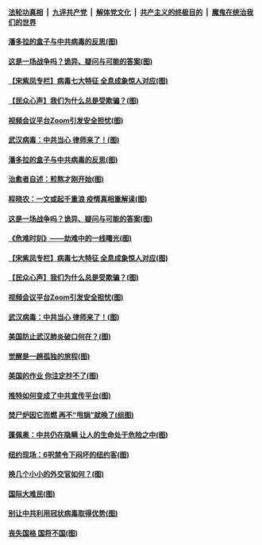

####  [法轮功真相](../../../../basic/blob/master/README.md?t=03311804) &nbsp;|&nbsp; [九评共产党](../../../../9ping.md/blob/master/README.md?t=03311804) &nbsp;|&nbsp; [解体党文化](../../../../jtdwh.md/blob/master/README.md?t=03311804)  &nbsp;|&nbsp; [共产主义的终极目的](../../../../gczydzjmd.md/blob/master/README.md?t=03311804) &nbsp;|&nbsp; [魔鬼在统治我们的世界](../../../../mgztzwmdsj.md/blob/master/README.md?t=03311804) 

#### [潘多拉的盒子与中共病毒的反思(图)](../pages/p4/928107.md?t=03311804) 

#### [这是一场战争吗？诡异、疑问与可能的答案(图)](../pages/p4/928102.md?t=03311804) 

#### [【宋紫凤专栏】病毒七大特征 全息成象惊人对应(图)](../pages/p4/928054.md?t=03311804) 

#### [【民众心声】我们为什么总是受欺骗？(图)](../pages/p4/927790.md?t=03311804) 

#### [视频会议平台Zoom引发安全担忧(图)](../pages/p4/927970.md?t=03311804) 

#### [武汉病毒：中共当心 律师来了！(图)](../pages/p4/927981.md?t=03311804) 

#### [潘多拉的盒子与中共病毒的反思(图)](../pages/p4/928107.md?t=03311804) 

#### [治愈者自述：煎熬才刚开始(图)](../pages/p4/928104.md?t=03311804) 

#### [程晓农：一文或起千重浪 疫情真相重解读(图)](../pages/p4/928103.md?t=03311804) 

#### [这是一场战争吗？诡异、疑问与可能的答案(图)](../pages/p4/928102.md?t=03311804) 

#### [《危难时刻》——劫难中的一线曙光(图)](../pages/p4/928095.md?t=03311804) 

#### [【宋紫凤专栏】病毒七大特征 全息成象惊人对应(图)](../pages/p4/928054.md?t=03311804) 

#### [【民众心声】我们为什么总是受欺骗？(图)](../pages/p4/927790.md?t=03311804) 

#### [视频会议平台Zoom引发安全担忧(图)](../pages/p4/927970.md?t=03311804) 

#### [武汉病毒：中共当心 律师来了！(图)](../pages/p4/927981.md?t=03311804) 

#### [美国防止武汉肺炎破口何在？(图)](../pages/p4/927976.md?t=03311804) 

#### [觉醒是一趟孤独的旅程(图)](../pages/p4/927965.md?t=03311804) 

#### [美国的作业 你注定抄不了(图)](../pages/p4/927979.md?t=03311804) 

#### [推特如何变成了中共宣传平台(图)](../pages/p4/927973.md?t=03311804) 

#### [焚尸炉因它而燃 再不“甩锅”就晚了(组图)](../pages/p4/927898.md?t=03311804) 

#### [蓬佩奥：中共仍在隐瞒 让人的生命处于危险之中(图)](../pages/p4/927765.md?t=03311804) 

#### [纽约现场：6呎禁令下闷坏的纽约客(图)](../pages/p4/927888.md?t=03311804) 

#### [换几个小小的外交官如何？(图)](../pages/p4/927868.md?t=03311804) 

#### [国际大难民(图)](../pages/p4/927848.md?t=03311804) 

#### [别让中共利用冠状病毒取得优势(图)](../pages/p4/927796.md?t=03311804) 

#### [丧失国格 国将不国(图)](../pages/p4/927857.md?t=03311804) 

